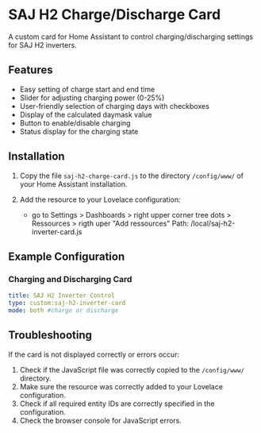 # SAJ H2 Charge/Discharge Card

A custom card for Home Assistant to control charging/discharging settings for SAJ H2 inverters.

## Features

- Easy setting of charge start and end time
- Slider for adjusting charging power (0-25%)
- User-friendly selection of charging days with checkboxes
- Display of the calculated daymask value
- Button to enable/disable charging
- Status display for the charging state

## Installation

1. Copy the file `saj-h2-charge-card.js` to the directory `/config/www/` of your Home Assistant installation.

2. Add the resource to your Lovelace configuration:

   - go to Settings > Dashboards > right upper corner tree dots > Ressources > rigth uper "Add ressources" 
     Path: /local/saj-h2-inverter-card.js


## Example Configuration

### Charging and Discharging Card
   ```yaml
title: SAJ H2 Inverter Control
type: custom:saj-h2-inverter-card
mode: both #charge or discharge
   ```



## Troubleshooting

If the card is not displayed correctly or errors occur:

1. Check if the JavaScript file was correctly copied to the `/config/www/` directory.
2. Make sure the resource was correctly added to your Lovelace configuration.
3. Check if all required entity IDs are correctly specified in the configuration.
4. Check the browser console for JavaScript errors.

